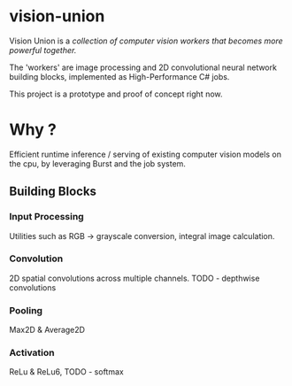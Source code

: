 vision-union
============================================================

Vision Union is a _collection of computer vision workers that becomes more powerful together._

The 'workers' are image processing and 2D convolutional neural network building blocks, implemented as High-Performance C# jobs.

This project is a prototype and proof of concept right now.


# Why ?

Efficient runtime inference / serving of existing computer vision models on the cpu, by leveraging Burst and the job system.


## Building Blocks

### Input Processing

Utilities such as RGB -> grayscale conversion, integral image calculation.

### Convolution

2D spatial convolutions across multiple channels.  TODO - depthwise convolutions

### Pooling

Max2D & Average2D

### Activation

ReLu & ReLu6, TODO - softmax 



